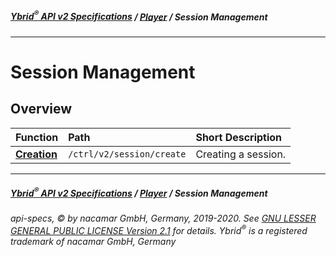 ##### [**Ybrid<sup>®</sup> API v2 Specifications**](../../) / [**Player**](../) / Session Management
---

# Session Management

## Overview

Function | Path | Short Description
:------- | :--- | :----------------
[**Creation**](create.md) | `/ctrl/v2/session/create` | Creating a session.  

---
##### [**Ybrid<sup>®</sup> API v2 Specifications**](../../) / [**Player**](../) / Session Management
###### api-specs, © by nacamar GmbH, Germany, 2019-2020. See [GNU LESSER GENERAL PUBLIC LICENSE Version 2.1](/LICENSE) for details. Ybrid<sup>®</sup> is a registered trademark of nacamar GmbH, Germany 
